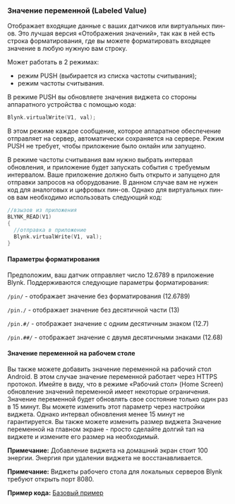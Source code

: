 
### Значение переменной (Labeled Value)

Отображает входящие данные с ваших датчиков или виртуальных пин-ов. Это лучшая версия «Отображения значений», так как в ней есть строка форматирования, где вы можете форматировать входящее значение в любую нужную вам строку.

 Может работать в 2 режимах:

- режим PUSH (выбирается из списка частоты считывания);
- режим частоты считывания.

 В режиме PUSH вы обновляете значения виджета со стороны аппаратного устройства с помощью кода:
 
```cpp
Blynk.virtualWrite(V1, val); 
```

В этом режиме каждое сообщение, которое аппаратное обеспечение отправляет на сервер, автоматически сохраняется на сервере. Режим PUSH не требует, чтобы приложение было онлайн или запущено.

В режиме частоты считывания вам нужно выбрать интервал обновления, и приложение будет запускать события с требуемым интервалом. Ваше приложение должно быть открыто и запущено для отправки запросов на оборудование.  В данном случае вам не нужен код для аналоговых и цифровых пин-ов. Однако для виртуальных пин-ов вам необходимо использовать следующий код:

```cpp
//взызов из приложения
BLYNK_READ(V1)
{
  //отправка в приложение
  Blynk.virtualWrite(V1, val);
}
```

#### Параметры форматирования

Предположим, ваш датчик отправляет число 12.6789 в приложение Blynk.
Поддерживаются следующие параметры форматирования:

```/pin/``` -  отображает значение без форматирования (12.6789)

```/pin./``` -  отображает значение без десятичной части (13)

```/pin.#/``` -  отображает значение с одним десятичным знаком (12.7)

```/pin.##/``` - отображает значение с двумя десятичными знаками (12.68)

#### Значение переменной на рабочем столе

Вы также можете добавить значение переменной на рабочий стол Android. В этом случае значение переменной работает через HTTPS протокол. Имейте в виду, что в режиме «Рабочий стол» (Home Screen) обновление значений переменной имеет некоторые ограничения. Значение переменной будет обновлять свое состояние только один раз в 15 минут. Вы можете изменить этот параметр через настройки виджета. Однако интервал обновления менее 15 минут не гарантируется. Вы также можете изменить размер виджета Значение переменной на главном экране - просто сделайте долгий тап на виджете и измените его размер на необходимый.

**Примечание:** Добавление виджета на домашний экран стоит 100 энергии. Энергия при удалении виджета не восстанавливается. 

**Примечание:** Виджеты рабочего стола для локальных серверов Blynk требуют открыть порт 8080. 

**Пример кода:** [Базовый пример](https://github.com/blynkkk/blynk-library/blob/master/examples/GettingStarted/BlynkBlink/BlynkBlink.ino)
